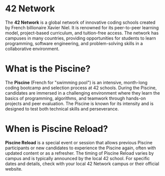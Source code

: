 # 42 Network

The **42 Network** is a global network of innovative coding schools created by French billionaire Xavier Niel. It is renowned for its peer-to-peer learning model, project-based curriculum, and tuition-free access. The network has campuses in many countries, providing opportunities for students to learn programming, software engineering, and problem-solving skills in a collaborative environment.

# What is the Piscine?

The **Piscine** (French for "swimming pool") is an intensive, month-long coding bootcamp and selection process at 42 schools. During the Piscine, candidates are immersed in a challenging environment where they learn the basics of programming, algorithms, and teamwork through hands-on projects and peer evaluation. The Piscine is known for its intensity and is designed to test both technical skills and perseverance.

# When is Piscine Reload?

**Piscine Reload** is a special event or session that allows previous Piscine participants or new candidates to experience the Piscine again, often with updated content or as a refresher. The timing of Piscine Reload varies by campus and is typically announced by the local 42 school. For specific dates and details, check with your local 42 Network campus or their official website.
